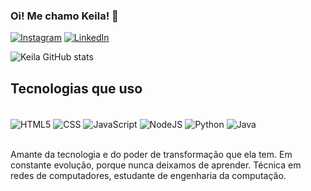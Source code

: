 ### Oi! Me chamo Keila! 🤠
[![Instagram](https://img.shields.io/badge/Instagram-E4405F?style=for-the-badge&logo=instagram&logoColor=white)](https://www.instagram.com/keilarobertasilva/?hl=pt-br)
[![LinkedIn](https://img.shields.io/badge/LinkedIn-0077B5?style=for-the-badge&logo=linkedin&logoColor=white)](https://www.linkedin.com/in/keila-roberta-3b31122b7?utm_source=share&utm_campaign=share_via&utm_content=profile&utm_medium=android_app)

![Keila GitHub stats](https://github-readme-stats.vercel.app/api?keilarobertasv&show_icons=true&theme=radical&locale=pt-br)

## Tecnologias que uso 

<div style = "display: inline_block"><br>
 <img align = "center" alt = "HTML5" src = "https://img.shields.io/badge/HTML5-E34F26?style=for-the-badge&logo=html5&logoColor=white"/>
 <img align = "center" alt = "CSS" src = "https://img.shields.io/badge/CSS-239120?&style=for-the-badge&logo=css3&logoColor=white"/>
 <img align = "center" alt = "JavaScript" src = "https://img.shields.io/badge/JavaScript-F7DF1E?style=for-the-badge&logo=javascript&logoColor=black"/>
 <img align = "center" alt = "NodeJS" src = "https://img.shields.io/badge/Node.js-43853D?style=for-the-badge&logo=node.js&logoColor=white"/> 
 <img align = "center" alt = "Python" src = "https://img.shields.io/badge/Python-3776AB?style=for-the-badge&logo=python&logoColor=white"/> 
 <img align = "center" alt = "Java" src = "https://img.shields.io/badge/Java-ED8B00?style=for-the-badge&logo=openjdk&logoColor=white"/>
</div><br>

Amante da tecnologia e do poder de transformação que ela tem. Em constante evolução, porque nunca deixamos de aprender. 
Técnica em redes de computadores, estudante de engenharia da computação. 
